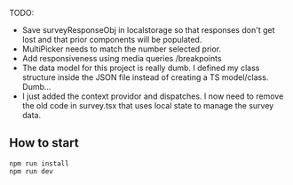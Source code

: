 
TODO:
- Save surveyResponseObj in localstorage so that responses don't get lost and that prior components will be populated.
- MultiPicker needs to match the number selected prior.
- Add responsiveness using media queries /breakpoints
- The data model for this project is really dumb. I defined my class structure inside the JSON file instead of creating a TS model/class. Dumb...
- I just added the context providor and dispatches. I now need to remove the old code in survey.tsx that uses local state to manage the survey data.
## How to start
```
npm run install
npm run dev
```

